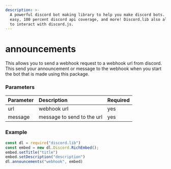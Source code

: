 ```yaml
---
description: >-
  A powerful discord bot making library to help you make discord bots. Super
  easy, 100 percent discord api coverage, and more! Discord.lib also allows you
  to interact with discord.js.
---
```


# announcements

This allows you to send a webhook request to a webhook url from discord. This send your announcement or message to the webhook when you start the bot that is made using this package.

### Parameters

| Parameter | Description | Required |
| :--- | :--- | :--- |
| url | webhook url | yes |
| message | message to send to the url | yes |

### Example

```javascript
const dl = require("discord.lib")
const embed = new dl.Discord.RichEmbed();
embed.setTitle("title")
embed.setDescription("description")
dl.announcements("webhook", embed)
```

